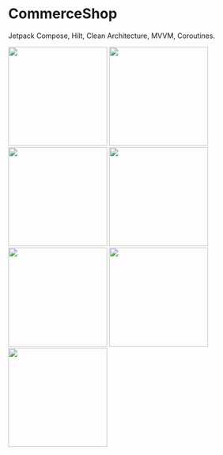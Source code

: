 ﻿# CommerceShop
 Jetpack Compose, Hilt, Clean Architecture, MVVM, Coroutines.

<img src="https://github.com/MelnikovAleksandr/CommerceShop/assets/83123472/0dba5245-b24e-4888-8ec7-b62986593d0b.png" width="200"> 
<img src="https://github.com/MelnikovAleksandr/CommerceShop/assets/83123472/9b90cd7c-84e7-4b49-8a7e-042953fe66c0.png" width="200"> 
<img src="https://github.com/MelnikovAleksandr/CommerceShop/assets/83123472/59feeb01-3fb9-448c-b14e-a257e832f361.png" width="200"> 
<img src="https://github.com/MelnikovAleksandr/CommerceShop/assets/83123472/10d36157-cb85-4f01-9a2c-919e6f9bd2c7.png" width="200"> 
<img src="https://github.com/MelnikovAleksandr/CommerceShop/assets/83123472/57add3d7-5f5b-45a9-8f27-870532196b40.png" width="200"> 
<img src="https://github.com/MelnikovAleksandr/CommerceShop/assets/83123472/b9628efe-c575-4a80-be0a-1801b20c953a.png" width="200"> 
<img src="https://github.com/MelnikovAleksandr/CommerceShop/assets/83123472/d1dae144-2ecb-484c-8ff4-4a6182ec709d.png" width="200"> 






